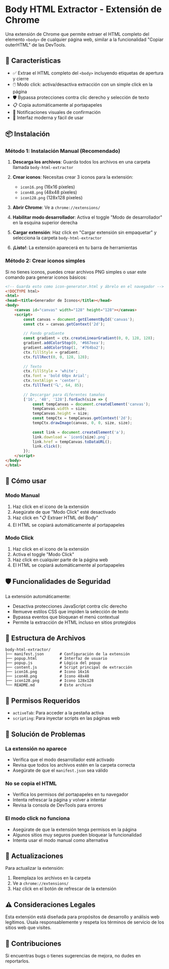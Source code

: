 # Body HTML Extractor - Extensión de Chrome

Una extensión de Chrome que permite extraer el HTML completo del elemento `<body>` de cualquier página web, similar a la funcionalidad "Copiar outerHTML" de las DevTools.

## 🚀 Características

- ✅ Extrae el HTML completo del `<body>` incluyendo etiquetas de apertura y cierre
- 🖱️ Modo click: activa/desactiva extracción con un simple click en la página
- 🛡️ Bypassa protecciones contra clic derecho y selección de texto
- 📋 Copia automáticamente al portapapeles
- 🎯 Notificaciones visuales de confirmación
- 🎨 Interfaz moderna y fácil de usar

## 📦 Instalación

### Método 1: Instalación Manual (Recomendado)

1. **Descarga los archivos**: Guarda todos los archivos en una carpeta llamada `body-html-extractor`

2. **Crear iconos**: Necesitas crear 3 iconos para la extensión:
   - `icon16.png` (16x16 píxeles)
   - `icon48.png` (48x48 píxeles) 
   - `icon128.png` (128x128 píxeles)

3. **Abrir Chrome**: Ve a `chrome://extensions/`

4. **Habilitar modo desarrollador**: Activa el toggle "Modo de desarrollador" en la esquina superior derecha

5. **Cargar extensión**: Haz click en "Cargar extensión sin empaquetar" y selecciona la carpeta `body-html-extractor`

6. **¡Listo!**: La extensión aparecerá en tu barra de herramientas

### Método 2: Crear iconos simples

Si no tienes iconos, puedes crear archivos PNG simples o usar este comando para generar iconos básicos:

```html
<!-- Guarda esto como icon-generator.html y ábrelo en el navegador -->
<!DOCTYPE html>
<html>
<head><title>Generador de Iconos</title></head>
<body>
    <canvas id="canvas" width="128" height="128"></canvas>
    <script>
        const canvas = document.getElementById('canvas');
        const ctx = canvas.getContext('2d');
        
        // Fondo gradiente
        const gradient = ctx.createLinearGradient(0, 0, 128, 128);
        gradient.addColorStop(0, '#667eea');
        gradient.addColorStop(1, '#764ba2');
        ctx.fillStyle = gradient;
        ctx.fillRect(0, 0, 128, 128);
        
        // Texto
        ctx.fillStyle = 'white';
        ctx.font = 'bold 60px Arial';
        ctx.textAlign = 'center';
        ctx.fillText('🔍', 64, 85);
        
        // Descargar para diferentes tamaños
        ['16', '48', '128'].forEach(size => {
            const tempCanvas = document.createElement('canvas');
            tempCanvas.width = size;
            tempCanvas.height = size;
            const tempCtx = tempCanvas.getContext('2d');
            tempCtx.drawImage(canvas, 0, 0, size, size);
            
            const link = document.createElement('a');
            link.download = `icon${size}.png`;
            link.href = tempCanvas.toDataURL();
            link.click();
        });
    </script>
</body>
</html>
```

## 🎯 Cómo usar

### Modo Manual
1. Haz click en el icono de la extensión
2. Asegúrate de que "Modo Click" esté desactivado
3. Haz click en "📋 Extraer HTML del Body"
4. El HTML se copiará automáticamente al portapapeles

### Modo Click
1. Haz click en el icono de la extensión
2. Activa el toggle "Modo Click"
3. Haz click en cualquier parte de la página web
4. El HTML se copiará automáticamente al portapapeles

## 🛡️ Funcionalidades de Seguridad

La extensión automáticamente:
- Desactiva protecciones JavaScript contra clic derecho
- Remueve estilos CSS que impiden la selección de texto
- Bypassa eventos que bloquean el menú contextual
- Permite la extracción de HTML incluso en sitios protegidos

## 📁 Estructura de Archivos

```
body-html-extractor/
├── manifest.json       # Configuración de la extensión
├── popup.html          # Interfaz de usuario
├── popup.js            # Lógica del popup
├── content.js          # Script principal de extracción
├── icon16.png          # Icono 16x16
├── icon48.png          # Icono 48x48
├── icon128.png         # Icono 128x128
└── README.md           # Este archivo
```

## 🔧 Permisos Requeridos

- `activeTab`: Para acceder a la pestaña activa
- `scripting`: Para inyectar scripts en las páginas web

## 🐛 Solución de Problemas

### La extensión no aparece
- Verifica que el modo desarrollador esté activado
- Revisa que todos los archivos estén en la carpeta correcta
- Asegúrate de que el `manifest.json` sea válido

### No se copia el HTML
- Verifica los permisos del portapapeles en tu navegador
- Intenta refrescar la página y volver a intentar
- Revisa la consola de DevTools para errores

### El modo click no funciona
- Asegúrate de que la extensión tenga permisos en la página
- Algunos sitios muy seguros pueden bloquear la funcionalidad
- Intenta usar el modo manual como alternativa

## 🔄 Actualizaciones

Para actualizar la extensión:
1. Reemplaza los archivos en la carpeta
2. Ve a `chrome://extensions/`
3. Haz click en el botón de refrescar de la extensión

## ⚠️ Consideraciones Legales

Esta extensión está diseñada para propósitos de desarrollo y análisis web legítimos. Úsala responsablemente y respeta los términos de servicio de los sitios web que visites.

## 🤝 Contribuciones

Si encuentras bugs o tienes sugerencias de mejora, no dudes en reportarlos.